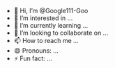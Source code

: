 - 👋 Hi, I’m @Google111-Goo
- 👀 I’m interested in ...
- 🌱 I’m currently learning ...
- 💞️ I’m looking to collaborate on ...
- 📫 How to reach me ...
- 😄 Pronouns: ...
- ⚡ Fun fact: ...

<!---
Google111-Goo/Google111-Goo is a ✨ special ✨ repository because its `README.md` (this file) appears on your GitHub profile.
You can click the Preview link to take a look at your changes.
--->
